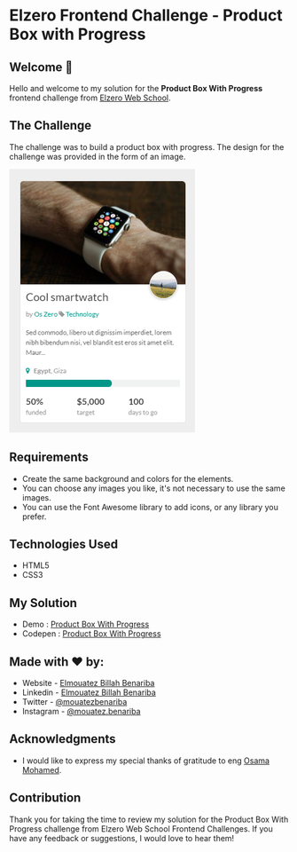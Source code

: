 # Elzero Frontend Challenge - Product Box with Progress

## Welcome 👋

Hello and welcome to my solution for the **Product Box With Progress** frontend challenge from [Elzero Web School](https://elzero.org/category/challenges/front-end-challenges/).

## The Challenge

The challenge was to build a product box with progress. The design for the challenge was provided in the form of an image.

![Product Box with Progress](images/frontend-task-product-box-with-progress.png)

## Requirements

- Create the same background and colors for the elements.
- You can choose any images you like, it's not necessary to use the same images.
- You can use the Font Awesome library to add icons, or any library you prefer.

## Technologies Used

- HTML5
- CSS3

## My Solution

- Demo : [Product Box With Progress](https://mouatezbenariba.github.io/Elzero-Frontend-Challenges/product-box-with-progress/)
- Codepen : [Product Box With Progress](https://codepen.io/mouatezbenariba/pen/eYVKdxy)

## Made with ❤ by:

- Website - [Elmouatez Billah Benariba](https://www.mouatezbenariba.me/)
- Linkedin - [Elmouatez Billah Benariba](https://www.linkedin.com/in/mouatezbenariba/)
- Twitter - [@mouatezbenariba](https://twitter.com/mouatezbenariba)
- Instagram - [@mouatez.benariba](https://www.instagram.com/mouatez.benariba/)

## Acknowledgments

- I would like to express my special thanks of gratitude to eng [Osama Mohamed](https://github.com/OsamaElzero).

## Contribution

Thank you for taking the time to review my solution for the Product Box With Progress challenge from Elzero Web School Frontend Challenges. If you have any feedback or suggestions, I would love to hear them!
